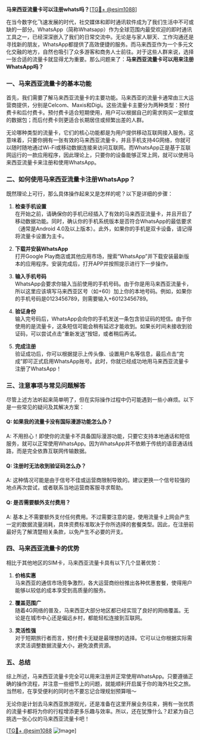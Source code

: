 **马来西亚流量卡可以注册whats吗？**[[TG💪+ @esim1088](https://t.me/s/esim1088)]

在当今数字化飞速发展的时代，社交媒体和即时通讯软件成为了我们生活中不可或缺的一部分。WhatsApp（简称Whatsapp）作为全球范围内最受欢迎的即时通讯工具之一，已经深深嵌入了我们的日常交流中。无论是与家人聊天、工作沟通还是寻找新的朋友，WhatsApp都提供了高效便捷的服务。而马来西亚作为一个多元文化交融的地方，自然也吸引了众多游客和商务人士前往。对于这些人群来说，选择一张合适的流量卡就显得尤为重要。那么问题来了：**马来西亚流量卡可以用来注册WhatsApp吗？**

### 一、马来西亚流量卡的基本功能

首先，我们需要了解马来西亚流量卡的主要功能。马来西亚的流量卡通常由三大运营商提供，分别是Celcom、Maxis和Digi。这些流量卡主要分为两种类型：预付费卡和后付费卡。预付费卡适合短期使用，用户可以根据自己的需求购买一定额度的数据包；而后付费卡则更适合长期居住或频繁出差的人群。

无论哪种类型的流量卡，它们的核心功能都是为用户提供移动互联网接入服务。这意味着，只要你拥有一张有效的马来西亚流量卡，并且手机支持4G网络，你就可以随时随地通过Wi-Fi或移动数据连接来访问互联网。而WhatsApp正是基于互联网运行的一款应用程序，因此理论上，只要你的设备能够正常上网，就可以使用马来西亚流量卡来注册和使用WhatsApp。

### 二、如何使用马来西亚流量卡注册WhatsApp？

既然理论上可行，那么具体操作起来又是怎样的呢？以下是详细的步骤：

1. **检查手机设置**  
   在开始之前，请确保你的手机已经插入了有效的马来西亚流量卡，并且开启了移动数据功能。同时，确认你的手机系统版本是否符合WhatsApp的最低要求（通常是Android 4.0及以上版本）。此外，如果你的手机是双卡设备，请记得将流量卡设置为主卡。

2. **下载并安装WhatsApp**  
   打开Google Play商店或其他应用市场，搜索“WhatsApp”并下载安装最新版本的应用程序。安装完成后，打开APP并按照提示进行下一步操作。

3. **输入手机号码**  
   WhatsApp会要求你输入当前使用的手机号码。由于你是用马来西亚流量卡，所以这里应该填写马来西亚区号（如+60）加上你的本地号码。例如，如果你的手机号码是0123456789，则需要输入+60123456789。

4. **验证身份**  
   输入完号码后，WhatsApp会向你的手机发送一条包含验证码的短信。由于你使用的是流量卡，这条短信可能会稍有延迟才能收到。如果长时间未接收到验证码，可以尝试点击“重新发送”按钮，或者稍后再试。

5. **完成注册**  
   验证成功后，你可以根据提示上传头像、设置用户名等信息，最后点击“完成”即可正式启用WhatsApp账号。此时，你就已经成功地用马来西亚流量卡注册了WhatsApp！

### 三、注意事项与常见问题解答

尽管上述方法听起来简单明了，但在实际操作过程中仍可能遇到一些小麻烦。以下是一些常见的疑问及其解决方案：

#### Q: 如果我的流量卡没有国际漫游功能怎么办？
A: 不用担心！即使你的流量卡不具备国际漫游功能，只要它支持本地通话和短信服务，就可以正常使用WhatsApp。因为WhatsApp并不依赖于传统的语音通话线路，而是完全依靠互联网传输数据。

#### Q: 注册时无法收到验证码怎么办？
A: 这种情况可能是由于信号不佳或运营商限制导致的。建议更换一个信号较强的地点再次尝试，或者联系当地运营商客服寻求帮助。

#### Q: 是否需要额外支付费用？
A: 基本上不需要额外支付任何费用。不过需要注意的是，使用流量卡上网会产生一定的数据流量消耗，具体资费标准取决于你所选择的套餐类型。因此，在注册前最好先了解清楚相关条款，以免产生不必要的开支。

### 四、马来西亚流量卡的优势

相比于其他地区的SIM卡，马来西亚流量卡具有以下几个显著优势：

1. **价格实惠**  
   马来西亚的通信市场竞争激烈，各大运营商纷纷推出各种优惠套餐，使得用户能够以较低的成本享受到高质量的服务。

2. **覆盖范围广**  
   随着4G网络的普及，马来西亚大部分地区都已经实现了良好的网络覆盖。无论是在城市中心还是偏远乡村，都能轻松连接到互联网。

3. **灵活性强**  
   对于短期旅行者而言，预付费卡无疑是最理想的选择。它可以让你根据实际需求灵活调整数据流量大小，避免浪费资源。

### 五、总结

综上所述，马来西亚流量卡完全可以用来注册并正常使用WhatsApp。只要遵循正确的操作流程，并注意一些细节上的问题，就能顺利开启属于你的海外社交之旅。当然啦，在享受便利的同时也不要忘记合理规划预算哦～

无论你是计划去马来西亚旅游观光，还是准备在这里开展业务往来，拥有一张优质的流量卡都将为你的行程增添更多乐趣与效率。所以，还在犹豫什么？赶紧为自己挑选一张心仪的马来西亚流量卡吧！

[[TG💪+ @esim1088](https://t.me/s/esim1088) ![Image](https://i.postimg.cc/4NQfJmqS/Snipaste-2025-05-13-00-14-12.png)]